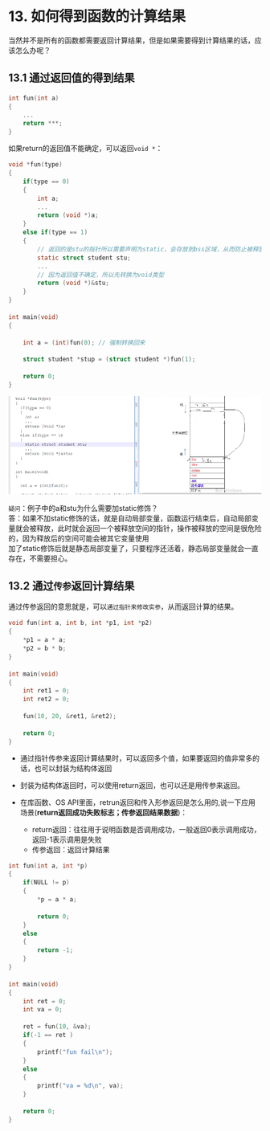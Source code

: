 # 13. 如何得到函数的计算结果

当然并不是所有的函数都需要返回计算结果，但是如果需要得到计算结果的话，应该怎么办呢？

## 13.1 通过返回值的得到结果

```c
int fun(int a)
{
    ...
    return ***;
}

```

如果return的返回值不能确定，可以返回`void *`：

```c
void *fun(type)
{
	if(type == 0)
	{
		int a;
		...
		return (void *)a;
	}
	else if(type == 1)
	{
		// 返回的是stu的指针所以需要声明为static，会存放到bss区域，从而防止被释放
		static struct student stu;
		...
		// 因为返回值不确定，所以先转换为void类型
		return (void *)&stu;
	}
}	

int main(void)
{

    int a = (int)fun(0); // 强制转换回来

    struct student *stup = (struct student *)fun(1);

    return 0;
}
```

![函数返回值](函数返回值.png)

`疑问`：例子中的a和stu为什么需要加static修饰？  
答：如果不加static修饰的话，就是自动局部变量，函数运行结束后，自动局部变量就会被释放，此时就会返回一个被释放空间的指针，操作被释放的空间是很危险的，因为释放后的空间可能会被其它变量使用  
   加了static修饰后就是静态局部变量了，只要程序还活着，静态局部变量就会一直存在，不需要担心。  

## 13.2 通过`传参`返回计算结果

通过传参返回的意思就是，可以`通过指针来修改实参`，从而返回计算的结果。  

```c
void fun(int a, int b, int *p1, int *p2)
{
    *p1 = a * a;
    *p2 = b * b;
}

int main(void)
{	
    int ret1 = 0;
    int ret2 = 0;

    fun(10, 20, &ret1, &ret2);

    return 0;
}
```

+ 通过指针传参来返回计算结果时，可以返回多个值，如果要返回的值非常多的话，也可以封装为结构体返回   

+ 封装为结构体返回时，可以使用return返回，也可以还是用传参来返回。  

+ 在库函数、OS API里面，retrun返回和传入形参返回是怎么用的,说一下应用场景(**return返回成功失败标志；传参返回结果数据**)：    
	+ return返回：往往用于说明函数是否调用成功，一般返回0表示调用成功，返回-1表示调用是失败  
	+ 传参返回：返回计算结果  

```c
int fun(int a, int *p)
{
	if(NULL != p)
	{
		*p = a * a;

		return 0;
	}
	else 
	{
		return -1;
	}
}

int main(void)
{
	int ret = 0;
	int va = 0;

	ret = fun(10, &va);
	if(-1 == ret )
	{
		printf("fun fail\n");
	}
	else 
	{
		printf("va = %d\n", va);
	}

	return 0;
}
```

